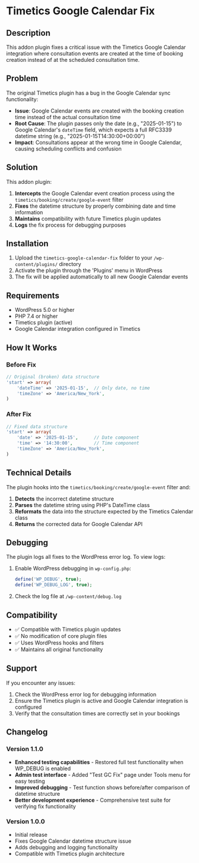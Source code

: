 # Timetics Google Calendar Fix

## Description

This addon plugin fixes a critical issue with the Timetics Google Calendar integration where consultation events are created at the time of booking creation instead of at the scheduled consultation time.

## Problem

The original Timetics plugin has a bug in the Google Calendar sync functionality:

- **Issue**: Google Calendar events are created with the booking creation time instead of the actual consultation time
- **Root Cause**: The plugin passes only the date (e.g., "2025-01-15") to Google Calendar's `dateTime` field, which expects a full RFC3339 datetime string (e.g., "2025-01-15T14:30:00+00:00")
- **Impact**: Consultations appear at the wrong time in Google Calendar, causing scheduling conflicts and confusion

## Solution

This addon plugin:

1. **Intercepts** the Google Calendar event creation process using the `timetics/booking/create/google-event` filter
2. **Fixes** the datetime structure by properly combining date and time information
3. **Maintains** compatibility with future Timetics plugin updates
4. **Logs** the fix process for debugging purposes

## Installation

1. Upload the `timetics-google-calendar-fix` folder to your `/wp-content/plugins/` directory
2. Activate the plugin through the 'Plugins' menu in WordPress
3. The fix will be applied automatically to all new Google Calendar events

## Requirements

- WordPress 5.0 or higher
- PHP 7.4 or higher
- Timetics plugin (active)
- Google Calendar integration configured in Timetics

## How It Works

### Before Fix
```php
// Original (broken) data structure
'start' => array(
    'dateTime' => '2025-01-15',  // Only date, no time
    'timeZone' => 'America/New_York',
)
```

### After Fix
```php
// Fixed data structure
'start' => array(
    'date' => '2025-01-15',      // Date component
    'time' => '14:30:00',        // Time component
    'timeZone' => 'America/New_York',
)
```

## Technical Details

The plugin hooks into the `timetics/booking/create/google-event` filter and:

1. **Detects** the incorrect datetime structure
2. **Parses** the datetime string using PHP's DateTime class
3. **Reformats** the data into the structure expected by the Timetics Calendar class
4. **Returns** the corrected data for Google Calendar API

## Debugging

The plugin logs all fixes to the WordPress error log. To view logs:

1. Enable WordPress debugging in `wp-config.php`:
   ```php
   define('WP_DEBUG', true);
   define('WP_DEBUG_LOG', true);
   ```

2. Check the log file at `/wp-content/debug.log`

## Compatibility

- ✅ Compatible with Timetics plugin updates
- ✅ No modification of core plugin files
- ✅ Uses WordPress hooks and filters
- ✅ Maintains all original functionality

## Support

If you encounter any issues:

1. Check the WordPress error log for debugging information
2. Ensure the Timetics plugin is active and Google Calendar integration is configured
3. Verify that the consultation times are correctly set in your bookings

## Changelog

### Version 1.1.0
- **Enhanced testing capabilities** - Restored full test functionality when WP_DEBUG is enabled
- **Admin test interface** - Added "Test GC Fix" page under Tools menu for easy testing
- **Improved debugging** - Test function shows before/after comparison of datetime structure
- **Better development experience** - Comprehensive test suite for verifying fix functionality

### Version 1.0.0
- Initial release
- Fixes Google Calendar datetime structure issue
- Adds debugging and logging functionality
- Compatible with Timetics plugin architecture
